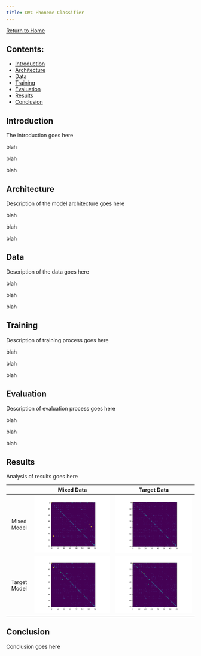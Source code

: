 ```yaml
---
title: DVC Phoneme Classifier
---
```

[Return to Home](index.md)
## Contents:
- [Introduction](#introduction)
- [Architecture](#architecture)
- [Data](#data)
- [Training](#training)
- [Evaluation](#evaluation)
- [Results](#results)
- [Conclusion](#conclusion)


## Introduction
The introduction goes here

blah

blah

blah

## Architecture
Description of the model architecture goes here

blah

blah

blah

## Data
Description of the data goes here

blah

blah

blah

## Training
Description of training process goes here

blah

blah

blah

## Evaluation
Description of evaluation process goes here

blah

blah

blah

## Results
Analysis of results goes here

|  &nbsp;  |  Mixed Data  |  Target Data  |
|:--------:|:------------:|:-------------:|
|Mixed Model|![alt text](test_results/mixedmodel-mixeddata/percent_confusion_matrix.png)|![alt text](test_results/mixedmodel-targetdata/percent_confusion_matrix.png)|
|Target Model|![alt text](test_results/targetmodel-mixeddata/percent_confusion_matrix.png)|![alt text](test_results/targetmodel-targetdata/percent_confusion_matrix.png)|

## Conclusion
Conclusion goes here
